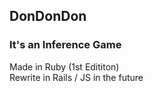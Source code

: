 ## DonDonDon

### It's an Inference Game
Made in Ruby (1st Edititon)  
Rewrite in Rails / JS in the future